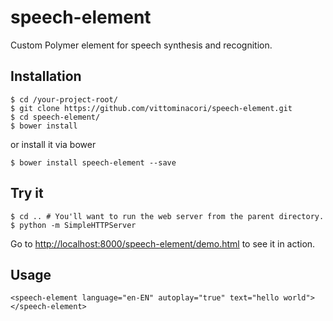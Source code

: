 # speech-element

Custom Polymer element for speech synthesis and recognition.

## Installation

```
$ cd /your-project-root/
$ git clone https://github.com/vittominacori/speech-element.git
$ cd speech-element/
$ bower install
```

or install it via bower

```
$ bower install speech-element --save
```

## Try it

```
$ cd .. # You'll want to run the web server from the parent directory.
$ python -m SimpleHTTPServer
```

Go to [http://localhost:8000/speech-element/demo.html](http://localhost:8000/speech-element/demo.html) to see it in action.

## Usage

```
<speech-element language="en-EN" autoplay="true" text="hello world"></speech-element>
```
